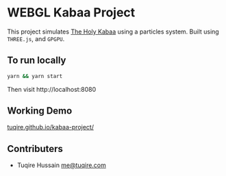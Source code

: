 # WEBGL Kabaa Project

This project simulates [The Holy Kabaa](https://en.wikipedia.org/wiki/Kaaba) using a particles system. Built using `THREE.js`, and `GPGPU`.

## To run locally

```bash
yarn && yarn start
```

Then visit http://localhost:8080

## Working Demo

[tuqire.github.io/kabaa-project/](https://tuqire.github.io/kabaa-project/)

## Contributers

* Tuqire Hussain <me@tuqire.com>
